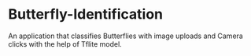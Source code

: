 # Butterfly-Identification

An application that classifies Butterflies with image uploads and Camera
clicks with the help of Tflite model.



